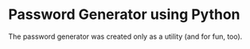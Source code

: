 # Password Generator using Python
 The password generator was created only as a utility (and for fun, too).
